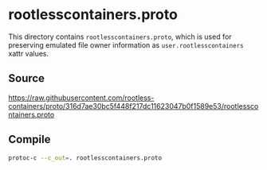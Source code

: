 # rootlesscontainers.proto

This directory contains `rootlesscontainers.proto`, which is used for preserving emulated file owner information as `user.rootlesscontainers` xattr values.

## Source

https://raw.githubusercontent.com/rootless-containers/proto/316d7ae30bc5f448f217dc11623047b0f1589e53/rootlesscontainers.proto

## Compile

```bash
protoc-c --c_out=. rootlesscontainers.proto
```
